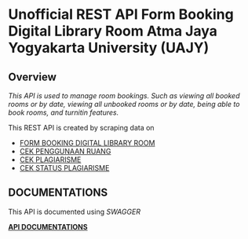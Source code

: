 # Unofficial REST API Form Booking Digital Library Room Atma Jaya Yogyakarta University (UAJY)

## Overview

_This API is used to manage room bookings. Such as viewing all booked rooms or by date, viewing all unbooked rooms or by date, being able to book rooms, and turnitin features._

This REST API is created by scraping data on

- [FORM BOOKING DIGITAL LIBRARY ROOM](http://form.lib.uajy.ac.id/booking/default.aspx)
- [CEK PENGGUNAAN RUANG](http://form.lib.uajy.ac.id/booking/CekJadwal.aspx)
- [CEK PLAGIARISME](http://form.lib.uajy.ac.id/plagiarisme/)
- [CEK STATUS PLAGIARISME](http://form.lib.uajy.ac.id/plagiarisme/status.aspx)

## DOCUMENTATIONS
This API is documented using *SWAGGER*

**[API DOCUMENTATIONS](https://lib-uajy.vercel.app/docs)**
